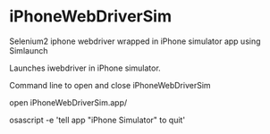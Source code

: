 iPhoneWebDriverSim
=============

Selenium2 iphone webdriver wrapped in iPhone simulator app using Simlaunch

Launches iwebdriver in iPhone simulator.

Command line to open and close iPhoneWebDriverSim

open iPhoneWebDriverSim.app/

osascript -e 'tell app "iPhone Simulator" to quit'
